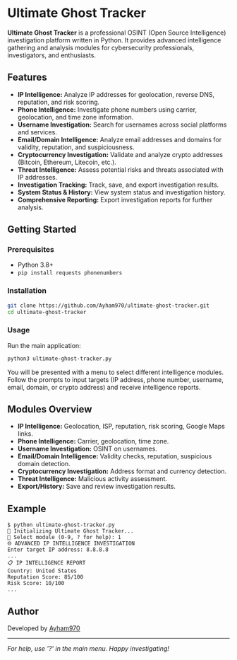 # Ultimate Ghost Tracker

**Ultimate Ghost Tracker** is a professional OSINT (Open Source Intelligence) investigation platform written in Python. It provides advanced intelligence gathering and analysis modules for cybersecurity professionals, investigators, and enthusiasts.

## Features

- **IP Intelligence:** Analyze IP addresses for geolocation, reverse DNS, reputation, and risk scoring.
- **Phone Intelligence:** Investigate phone numbers using carrier, geolocation, and time zone information.
- **Username Investigation:** Search for usernames across social platforms and services.
- **Email/Domain Intelligence:** Analyze email addresses and domains for validity, reputation, and suspiciousness.
- **Cryptocurrency Investigation:** Validate and analyze crypto addresses (Bitcoin, Ethereum, Litecoin, etc.).
- **Threat Intelligence:** Assess potential risks and threats associated with IP addresses.
- **Investigation Tracking:** Track, save, and export investigation results.
- **System Status & History:** View system status and investigation history.
- **Comprehensive Reporting:** Export investigation reports for further analysis.

## Getting Started

### Prerequisites

- Python 3.8+
- `pip install requests phonenumbers`

### Installation

```bash
git clone https://github.com/Ayham970/ultimate-ghost-tracker.git
cd ultimate-ghost-tracker
```

### Usage

Run the main application:

```bash
python3 ultimate-ghost-tracker.py
```

You will be presented with a menu to select different intelligence modules. Follow the prompts to input targets (IP address, phone number, username, email, domain, or crypto address) and receive intelligence reports.


## Modules Overview

- **IP Intelligence:** Geolocation, ISP, reputation, risk scoring, Google Maps links.
- **Phone Intelligence:** Carrier, geolocation, time zone.
- **Username Investigation:** OSINT on usernames.
- **Email/Domain Intelligence:** Validity checks, reputation, suspicious domain detection.
- **Cryptocurrency Investigation:** Address format and currency detection.
- **Threat Intelligence:** Malicious activity assessment.
- **Export/History:** Save and review investigation results.

## Example

```
$ python ultimate-ghost-tracker.py
🚀 Initializing Ultimate Ghost Tracker...
🎯 Select module (0-9, ? for help): 1
🌐 ADVANCED IP INTELLIGENCE INVESTIGATION
Enter target IP address: 8.8.8.8
...
📋 IP INTELLIGENCE REPORT
Country: United States
Reputation Score: 85/100
Risk Score: 10/100
...
```

## Author

Developed by [Ayham970](https://github.com/Ayham970)

---

*For help, use '?' in the main menu. Happy investigating!*
